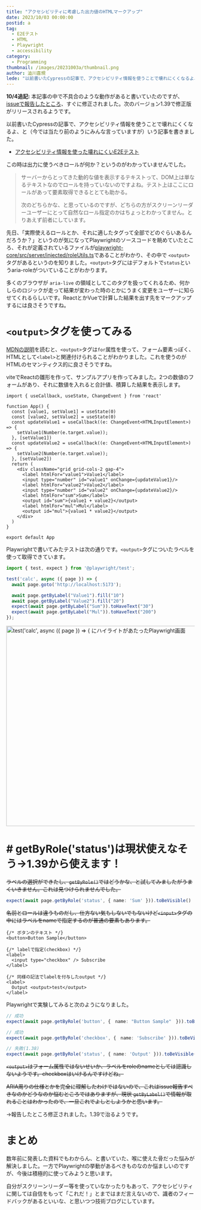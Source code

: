 ```yaml
---
title: "アクセシビリティに考慮した出力値のHTMLマークアップ"
date: 2023/10/03 00:00:00
postid: a
tag:
  - E2Eテスト
  - HTML
  - Playwright
  - accessibility
category:
  - Programming
thumbnail: /images/20231003a/thumbnail.png
author: 澁川喜規
lede: "以前書いたCypressの記事で、アクセシビリティ情報を使うことで壊れにくくなるよ、と（今では当たり前のようにみんな言っていますが）いう記事を書きました。この時は出力に使うべきロールが何か？というのがわかっていませんでした。> サーバーからとってきた動的な値を表示するテキスト"
---
```


**10/4追記:** 本記事の中で不具合のような動作があると書いていたのですが、[issueで報告したところ](https://github.com/microsoft/playwright/issues/27403)、すぐに修正されました。次のバージョン1.39で修正版がリリースされるようです。

以前書いたCypressの記事で、アクセシビリティ情報を使うことで壊れにくくなるよ、と（今では当たり前のようにみんな言っていますが）いう記事を書きました。

* [アクセシビリティ情報を使った壊れにくいE2Eテスト](/articles/20210226/)

この時は出力に使うべきロールが何か？というのがわかっていませんでした。

> サーバーからとってきた動的な値を表示するテキストって、DOM上は単なるテキストなのでロールを持っていないのですよね。テスト上はここにロールがあって要素取得できるととても助かる。
>
> 次のどちらかな、と思っているのですが、どちらの方がスクリーンリーダーユーザーにとって自然なロール指定のかはちょっとわかってません。とりあえず前者にしています。

先日、「実際使えるロールとか、それに適したタグって全部でどのぐらいあるんだろうか？」というのが気になってPlaywrightのソースコードを眺めていたところ、それが定義されているファイルが[playwright-core/src/server/injected/roleUtils.ts](https://github.com/microsoft/playwright/blob/ac9d1ec421b572d6ac23f1dd169f292a1108e102/packages/playwright-core/src/server/injected/roleUtils.ts)であることがわかり、その中で ``<output>`` タグがあるというのを知りました。``<output>``タグにはデフォルトで``status``というaria-roleがついていることがわかります。

多くのブラウザが `aria-live` の領域としてこのタグを扱ってくれるため、何かしらのロジックが走って結果が変わった時のとかにうまく変更をユーザーに知らせてくれるらしいです。ReactとかVueで計算した結果を出す先をマークアップするには良さそうですね。

# ``<output>``タグを使ってみる

[MDNの説明](https://developer.mozilla.org/en-US/docs/Web/HTML/Element/output)を読むと、``<output>``タグは``for``属性を使って、フォーム要素っぽく、HTMLとして``<label>``と関連付けられることがわかりました。これを使うのがHTMLのセマンティクス的に良さそうですね。

viteでReactの雛形を作って、サンプルアプリを作ってみました。2つの数値のフォームがあり、それに数値を入れると合計値、積算した結果を表示します。

```tsx
import { useCallback, useState, ChangeEvent } from 'react'

function App() {
  const [value1, setValue1] = useState(0)
  const [value2, setValue2] = useState(0)
  const updateValue1 = useCallback((e: ChangeEvent<HTMLInputElement>) => {
    setValue1(Number(e.target.value));
  }, [setValue1])
  const updateValue2 = useCallback((e: ChangeEvent<HTMLInputElement>) => {
    setValue2(Number(e.target.value));
  }, [setValue2])
  return (
    <div className="grid grid-cols-2 gap-4">
      <label htmlFor="value1">Value1</label>
      <input type="number" id="value1" onChange={updateValue1}/>
      <label htmlFor="value2">Value2</label>
      <input type="number" id="value2" onChange={updateValue2}/>
      <label htmlFor="sum">Sum</label>
      <output id="sum">{value1 + value2}</output>
      <label htmlFor="mul">Mul</label>
      <output id="mul">{value1 * value2}</output>
    </div>
  )
}

export default App
```

Playwrightで書いてみたテストは次の通りです。``<output>``タグについたラベルを使って取得できています。

```ts
import { test, expect } from '@playwright/test';

test('calc', async ({ page }) => {
  await page.goto('http://localhost:5173');

  await page.getByLabel("Value1").fill("10")
  await page.getByLabel("Value2").fill("20")
  expect(await page.getByLabel("Sum")).toHaveText("30")
  expect(await page.getByLabel("Mul")).toHaveText("200")
});
```

<img src="/images/20231003a/スクリーンショット_2023-10-01_17.37.45.png" alt="test('calc', async ({ page }) => { にハイライトがあたったPlaywright画面" width="1200" height="535" loading="lazy">

# # getByRole('status')は現状使えなそう→1.39から使えます！

~~ラベルの選択ができたし、`getByRole()`ではどうかな、と試してみましたがうまくいきません。これは見つけられませんでした。~~

```ts
expect(await page.getByRole('status', { name: 'Sum' })).toBeVisible()
```

~~名前とロールは違うものだし、仕方ない気もしないでもないけど`<input>`タグの中にはラベルをnameで指定するのが普通の要素もあります。~~

```tsx
{/* ボタンのテキスト */}
<button>Button Sample</button>

{/* labelで指定(checkbox) */}
<label>
  <input type="checkbox" /> Subscribe
</label>

{/* 同様の記法でlabelを付与したoutput */}
<label>
  Output <output>test</output>
</label>
```

Playwrightで実験してみると次のようになりました。

```ts
// 成功
expect(await page.getByRole('button', {　name: "Button Sample"　})).toBeVisible()

// 成功
expect(await page.getByRole('checkbox', {　name: 'Subscribe' })).toBeVisible()

// 失敗(1.38)
expect(await page.getByRole('status', { name: 'Output' })).toBeVisible()
```

~~`<output>`はフォーム属性ではないせいか、ラベルをroleのnameとしては認識しないようです。checkboxはいけるんですけどね。~~

~~ARIA周りの仕様とかを完全に理解したわけではないので、これはissue報告すべきなのかどうなのか悩むところではありますが、現状 `getByLabel()`で情報が取れることはわかったので、一旦これでよしとしようかと思います。~~

→報告したところ修正されました。1.39で治るようです。

# まとめ

数年前に発表した資料でもわからん、と書いていた、喉に使えた骨だった悩みが解決しました。一方でPlaywrightの挙動があるべきものなのか悩ましいのですが、今後は積極的に使ってみようと思います。

自分がスクリーンリーダー等を使っていなかったりもあって、アクセシビリティに関しては自信をもって「これだ！」とまではまだ言えないので、識者のフィードバックがあるといいな、と思いつつ技術ブログにしています。
